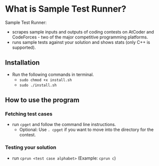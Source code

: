 # What is Sample Test Runner?

Sample Test Runner:

- scrapes sample inputs and outputs of coding contests on AtCoder and CodeForces - two of the major
  competitive programming platforms.
- runs sample tests against your solution and shows stats (only C++ is supported).

## Installation

- Run the following commands in terminal.
  - `sudo chmod +x install.sh`
  - `sudo ./install.sh`

## How to use the program

### Fetching test cases

- run `cpget` and follow the command line instructions.
  - Optional: Use `. cpget` if you want to move into the directory for the contest.

### Testing your solution

- run `cprun <test case alphabet>` (Example: `cprun c`)
